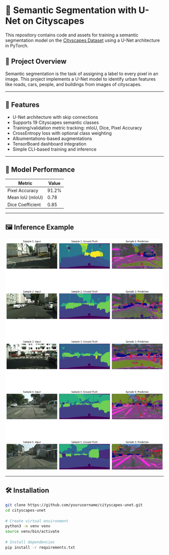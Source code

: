 # 🧠 Semantic Segmentation with U-Net on Cityscapes

This repository contains code and assets for training a semantic segmentation model on the [Cityscapes Dataset](https://www.cityscapes-dataset.com/) using a U-Net architecture in PyTorch.

## 📌 Project Overview

Semantic segmentation is the task of assigning a label to every pixel in an image. This project implements a U-Net model to identify urban features like roads, cars, people, and buildings from images of cityscapes.

---

## 🚀 Features

- U-Net architecture with skip connections
- Supports 19 Cityscapes semantic classes
- Training/validation metric tracking: mIoU, Dice, Pixel Accuracy
- CrossEntropy loss with optional class weighting
- Albumentations-based augmentations
- TensorBoard dashboard integration
- Simple CLI-based training and inference

---

## 🧪 Model Performance

| Metric           | Value       |
|------------------|-------------|
| Pixel Accuracy   | 91.2%       |
| Mean IoU (mIoU)  | 0.78        |
| Dice Coefficient | 0.85        |

---

## 🖼️ Inference Example

![](aa.png) 

---

## 🛠️ Installation

```bash
git clone https://github.com/yourusername/cityscapes-unet.git
cd cityscapes-unet

# Create virtual environment
python3 -m venv venv
source venv/bin/activate

# Install dependencies
pip install -r requirements.txt
